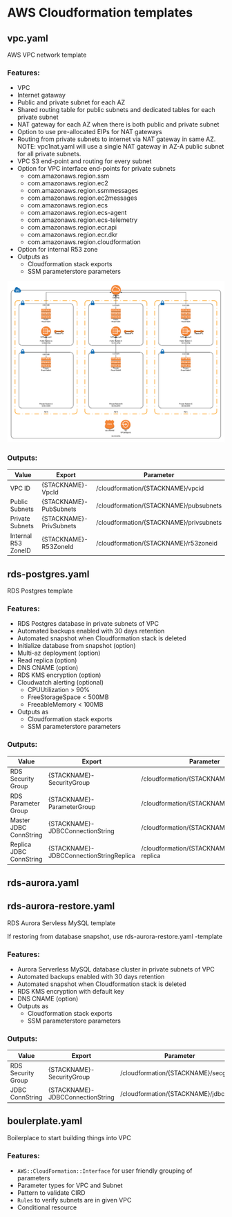 # AWS Cloudformation templates 

## vpc.yaml

AWS VPC network template

### Features:
* VPC
* Internet gataway
* Public and private subnet for each AZ
* Shared routing table for public subnets and dedicated tables for each private subnet
* NAT gateway for each AZ when there is both public and private subnet
* Option to use pre-allocated EIPs for NAT gateways
* Routing from private subnets to internet via NAT gateway in same AZ.
NOTE: vpc1nat.yaml will use a single NAT gateway in AZ-A public subnet for all private subnets.
* VPC S3 end-point and routing for every subnet
* Option for VPC interface end-points for private subnets
   * com.amazonaws.region.ssm
   * com.amazonaws.region.ec2
   * com.amazonaws.region.ssmmessages
   * com.amazonaws.region.ec2messages
   * com.amazonaws.region.ecs
   * com.amazonaws.region.ecs-agent
   * com.amazonaws.region.ecs-telemetry
   * com.amazonaws.region.ecr.api
   * com.amazonaws.region.ecr.dkr
   * com.amazonaws.region.cloudformation
* Option for internal R53 zone
* Outputs as
   * Cloudformation stack exports
   * SSM parameterstore parameters

![VPC diagram](/vpc.png)

### Outputs:

|Value |Export |Parameter |
|------|-------|----------|
|VPC ID|{STACKNAME}-VpcId|/cloudformation/{STACKNAME}/vpcid|
|Public Subnets|{STACKNAME}-PubSubnets|/cloudformation/{STACKNAME}/pubsubnets|
|Private Subnets|{STACKNAME}-PrivSubnets|/cloudformation/{STACKNAME}/privsubnets|
|Internal R53 ZoneID|{STACKNAME}-R53ZoneId|/cloudformation/{STACKNAME}/r53zoneid|

## rds-postgres.yaml

RDS Postgres template

### Features:
* RDS Postgres database in private subnets of VPC
* Automated backups enabled with 30 days retention
* Automated snapshot when Cloudformation stack is deleted
* Initialize database from snapshot (option)
* Multi-az deployment (option)
* Read replica (option)
* DNS CNAME (option)
* RDS KMS encryption (option)
* Cloudwatch alerting (optional)
   * CPUUtilization > 90%
   * FreeStorageSpace < 500MB
   * FreeableMemory < 100MB
* Outputs as
   * Cloudformation stack exports
   * SSM parameterstore parameters

### Outputs:

|Value |Export |Parameter |
|------|-------|----------|
|RDS Security Group|{STACKNAME}-SecurityGroup| /cloudformation/{STACKNAME}/secgroup |
|RDS Parameter Group|{STACKNAME}-ParameterGroup| /cloudformation/{STACKNAME}/paramgroup |
|Master JDBC ConnString|{STACKNAME}-JDBCConnectionString| /cloudformation/{STACKNAME}/jdbc |
|Replica JDBC ConnString|{STACKNAME}-JDBCConnectionStringReplica| /cloudformation/{STACKNAME}/jdbc-replica |

## rds-aurora.yaml
## rds-aurora-restore.yaml

RDS Aurora Servless MySQL template

If restoring from database snapshot, use rds-aurora-restore.yaml -template

### Features:
* Aurora Serverless MySQL database cluster in private subnets of VPC
* Automated backups enabled with 30 days retention
* Automated snapshot when Cloudformation stack is deleted
* RDS KMS encryption with default key
* DNS CNAME (option)
* Outputs as
   * Cloudformation stack exports
   * SSM parameterstore parameters

### Outputs:

|Value |Export |Parameter |
|------|-------|----------|
|RDS Security Group|{STACKNAME}-SecurityGroup| /cloudformation/{STACKNAME}/secgroup |
|JDBC ConnString|{STACKNAME}-JDBCConnectionString| /cloudformation/{STACKNAME}/jdbc |

## boulerplate.yaml

Boilerplace to start building things into VPC

### Features:
* ```AWS::CloudFormation::Interface``` for user friendly grouping of parameters 
* Parameter types for VPC and Subnet
* Pattern to validate CIRD
* ```Rules``` to verify subnets are in given VPC
* Conditional resource
